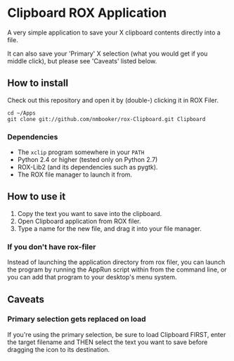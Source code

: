 # Clipboard ROX Application

A very simple application to save your X clipboard contents directly into
a file.

It can also save your 'Primary' X selection (what you would get if you middle click), but please see 'Caveats' listed below.

## How to install
Check out this repository and open it by (double-) clicking it in ROX Filer.

```
cd ~/Apps
git clone git://github.com/nmbooker/rox-Clipboard.git Clipboard
```

### Dependencies

* The `xclip` program somewhere in your `PATH`
* Python 2.4 or higher (tested only on Python 2.7)
* ROX-Lib2 (and its dependencies such as pygtk).
* The ROX file manager to launch it from.

## How to use it

1. Copy the text you want to save into the clipboard.
2. Open Clipboard application from ROX filer.
3. Type a name for the new file, and drag it into your file manager.

### If you don't have rox-filer
Instead of launching the application directory from rox filer, you can launch
the program by running the AppRun script within from the command line,
or you can add that program to your desktop's menu system.

## Caveats
### Primary selection gets replaced on load
If you're using the primary selection, be sure to load Clipboard FIRST, enter the target filename and THEN select the text you want to save before dragging the icon to its destination.
